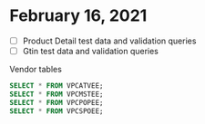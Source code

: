 # February 16, 2021

- [ ] Product Detail test data and validation queries
- [ ] Gtin test data and validation queries

Vendor tables

```sql
SELECT * FROM VPCATVEE;
SELECT * FROM VPCMSTEE;
SELECT * FROM VPCPOPEE;
SELECT * FROM VPCSPOEE;
```